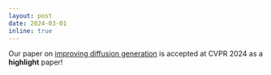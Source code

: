 ```yaml
---
layout: post
date: 2024-03-01
inline: true
---
```


Our paper on [improving diffusion generation](https://arxiv.org/abs/2312.06038) is accepted at CVPR 2024 as a **highlight** paper!